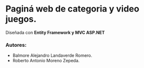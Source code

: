# Paginá web de categoria y video juegos.

Diseñada con **Entity Framework y MVC ASP.NET**

### Autores:
* Balmore Alejandro Landaverde Romero.
* Roberto Antonio Moreno Zepeda.

